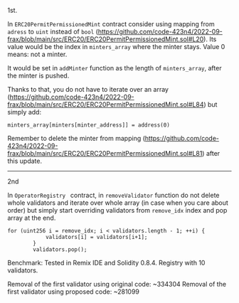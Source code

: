1st.

In `ERC20PermitPermissionedMint` contract consider using mapping from `adress` to `uint` instead of `bool` (https://github.com/code-423n4/2022-09-frax/blob/main/src/ERC20/ERC20PermitPermissionedMint.sol#L20). Its value would be the index in `minters_array` where the minter stays. Value 0 means: not a minter.

It would be set in `addMinter` function as the length of `minters_array`, after the minter is pushed. 

Thanks to that, you do not have to iterate over an array (https://github.com/code-423n4/2022-09-frax/blob/main/src/ERC20/ERC20PermitPermissionedMint.sol#L84) but simply add:
```
minters_array[minters[minter_address]] = address(0)
```
Remember to delete the minter from mapping (https://github.com/code-423n4/2022-09-frax/blob/main/src/ERC20/ERC20PermitPermissionedMint.sol#L81) after this update.

---

2nd 

In `OperatorRegistry ` contract, in `removeValidator` function do not delete whole validators and iterate over whole array (in case when you care about order) but simply start overriding validators from `remove_idx` index and pop array at the end.

```
for (uint256 i = remove_idx; i < validators.length - 1; ++i) {
            validators[i] = validators[i+1];
        }
        validators.pop();
```

Benchmark:
Tested in Remix IDE and Solidity 0.8.4.
Registry with 10 validators.

Removal of the first validator using original code: ~334304
Removal of the first validator using proposed code: ~281099